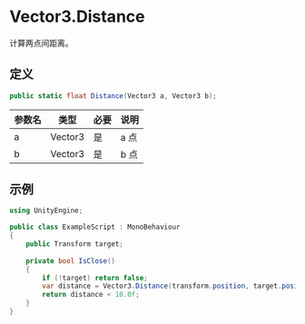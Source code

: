# Vector3.Distance

计算两点间距离。

## 定义

```csharp
public static float Distance(Vector3 a, Vector3 b);
```

| 参数名 | 类型    | 必要 | 说明 |
| ------ | ------- | ---- | ---- |
| a      | Vector3 | 是   | a 点 |
| b      | Vector3 | 是   | b 点 |

## 示例

```csharp
using UnityEngine;

public class ExampleScript : MonoBehaviour
{
    public Transform target;
    
    private bool IsClose()
    {
        if (!target) return false;
        var distance = Vector3.Distance(transform.position, target.position);
        return distance < 10.0f;
    }
}
```

